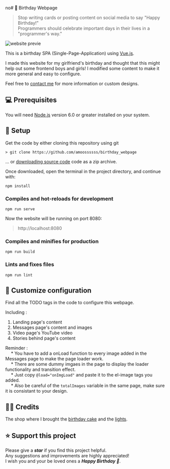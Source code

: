 no# 🎂 Birthday Webpage

> Stop writing cards or posting content on social media to say "Happy Birthday!" <br>
> Programmers should celebrate important days in their lives in a "programmer's way." 

![website previe](./src/assets/preview.png)

This is a birthday SPA (Single-Page-Application)  using [Vue.js](https://vuejs.org/).

I made this website for my girlfriend's birthday and thought that this might help out some frontend boys and girls!
I modified some content to make it more general and easy to configure. 



Feel free to [contact me](mailto:amos70180@gmail.com) for more information or custom designs.

## 💻 Prerequisites
You will need [Node.js](https://nodejs.org) version 6.0 or greater installed on your system.

## 🔧 Setup

Get the code by either cloning this repository using git

    > git clone https://github.com/amoossssss/birthday_webpage

... or [downloading source code](https://github.com/amoossssss/birthday_webpage/archive/master.zip) code as a zip archive.

Once downloaded, open the terminal in the project directory, and continue with:

```
npm install
```

### Compiles and hot-reloads for development
```
npm run serve
```
Now the website will be running on port 8080:
  >  http://localhost:8080

### Compiles and minifies for production
```
npm run build
```

### Lints and fixes files
```
npm run lint
```

## 📝 Customize configuration

Find all the TODO tags in the code to configure this webpage.

Including : 

1. Landing page's content
2. Messages page's content and images
3. Video page's YouTube video
4. Stories behind page's content

Reminder : <br>
&emsp; * You have to add a onLoad function to every image added in the Messages page to make the page loader work.<br>
&emsp; * There are some dummy imgaes in the page to display the loader functionality and transition effect.<br>
&emsp; * Just copy  ``` @load="onImgLoad" ``` and paste it to the el-image tags you added.<br>
&emsp; * Also be careful of the ``` totalImages ``` variable in the same page, make sure it is consistant to your design.

## 🙏🏼 Credits

The shop where I brought the [birthday cake](https://codepen.io/fazlurr/pen/gPMJMK) and the [lights](https://codepen.io/Mamboleoo/pen/BxMQYQ).

## ⭐️ Support this project

Please give a ***star*** if you find this project helpful. <br>
Any suggestions and improvements are highly appreciated! <br>
I wish you and your be loved ones a ***Happy Birthday 🎊***.
